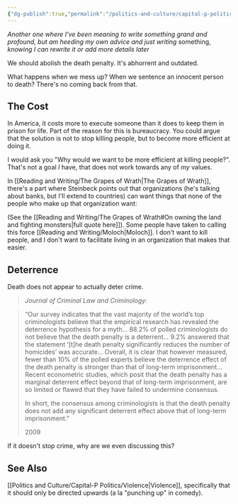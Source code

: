 ```yaml
---
{"dg-publish":true,"permalink":"/politics-and-culture/capital-p-politics/death-penalty/","tags":["politics"],"noteIcon":1}
---
```


*Another one where I've been meaning to write something grand and profound, but am heeding my own advice and just writing* something, *knowing I can rewrite it or add more details later*

We should abolish the death penalty. It's abhorrent and outdated.

What happens when we mess up? When we sentence an innocent person to death? There's no coming back from that.

## The Cost

In America, it costs more to execute someone than it does to keep them in prison for life. Part of the reason for this is bureaucracy. You could argue that the solution is not to stop killing people, but to become more efficient at doing it.

I would ask you "Why would we want to be more efficient at killing people?". That's not a goal *I* have, that does not work towards any of *my* values. 

In [[Reading and Writing/The Grapes of Wrath\|The Grapes of Wrath]], there's a part where Steinbeck points out that organizations (he's talking about banks, but I'll extend to countries) can want things that none of the people who make up that organization want:

(See the [[Reading and Writing/The Grapes of Wrath#On owning the land and fighting monsters\|full quote here]]). Some people have taken to calling this force [[Reading and Writing/Moloch\|Moloch]]. I don't want to kill people, and I don't want to facilitate living in an organization that makes that easier.

## Deterrence

Death does not appear to actually deter crime. 

> _Journal of Criminal Law and Criminology_:

> “Our survey indicates that the vast majority of the world’s top criminologists believe that the empirical research has revealed the deterrence hypothesis for a myth… 88.2% of polled criminologists do not believe that the death penalty is a deterrent… 9.2% answered that the statement ‘[t]he death penalty significantly reduces the number of homicides’ was accurate… Overall, it is clear that however measured, fewer than 10% of the polled experts believe the deterrence effect of the death penalty is stronger than that of long-term imprisonment… Recent econometric studies, which posit that the death penalty has a marginal deterrent effect beyond that of long-term imprisonment, are so limited or flawed that they have failed to undermine consensus.
> 
> In short, the consensus among criminologists is that the death penalty does not add any significant deterrent effect above that of long-term imprisonment.”
> 
> 2009

If it doesn't stop crime, why are we even discussing this?

## See Also

[[Politics and Culture/Capital-P Politics/Violence\|Violence]], specifically that it should only be directed upwards (a la "punching up" in comedy).

